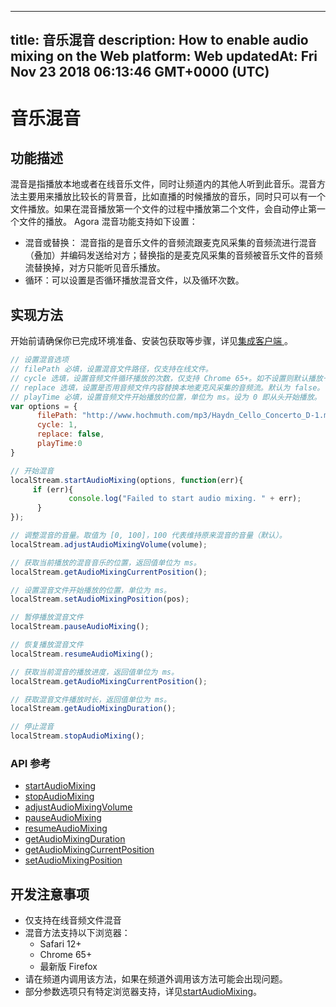 
---
title: 音乐混音
description: How to enable audio mixing on the Web
platform: Web
updatedAt: Fri Nov 23 2018 06:13:46 GMT+0000 (UTC)
---
# 音乐混音
## 功能描述
混音是指播放本地或者在线音乐文件，同时让频道内的其他人听到此音乐。混音方法主要用来播放比较长的背景音，比如直播的时候播放的音乐，同时只可以有一个文件播放。如果在混音播放第一个文件的过程中播放第二个文件，会自动停止第一个文件的播放。
Agora 混音功能支持如下设置：

- 混音或替换： 混音指的是音乐文件的音频流跟麦克风采集的音频流进行混音（叠加）并编码发送给对方；替换指的是麦克风采集的音频被音乐文件的音频流替换掉，对方只能听见音乐播放。
- 循环：可以设置是否循环播放混音文件，以及循环次数。

## 实现方法
开始前请确保你已完成环境准备、安装包获取等步骤，详见[集成客户端 ](../../cn/Voice/web_prepare.md)。

```javascript
// 设置混音选项
// filePath 必填，设置混音文件路径，仅支持在线文件。
// cycle 选填，设置音频文件循环播放的次数，仅支持 Chrome 65+。如不设置则默认播放一次。 
// replace 选填，设置是否用音频文件内容替换本地麦克风采集的音频流。默认为 false。
// playTime 必填，设置音频文件开始播放的位置，单位为 ms。设为 0 即从头开始播放。 
var options = {
      filePath: "http://www.hochmuth.com/mp3/Haydn_Cello_Concerto_D-1.mp3", 
      cycle: 1, 
      replace: false, 
      playTime:0 
}

// 开始混音
localStream.startAudioMixing(options, function(err){
     if (err){
             console.log("Failed to start audio mixing. " + err);
      }
});

// 调整混音的音量。取值为 [0, 100]，100 代表维持原来混音的音量（默认）。
localStream.adjustAudioMixingVolume(volume);

// 获取当前播放的混音音乐的位置，返回值单位为 ms。
localStream.getAudioMixingCurrentPosition();

// 设置混音文件开始播放的位置，单位为 ms。
localStream.setAudioMixingPosition(pos);

// 暂停播放混音文件
localStream.pauseAudioMixing();

// 恢复播放混音文件
localStream.resumeAudioMixing();

// 获取当前混音的播放进度，返回值单位为 ms。
localStream.getAudioMixingCurrentPosition();

// 获取混音文件播放时长，返回值单位为 ms。
localStream.getAudioMixingDuration();

// 停止混音
localStream.stopAudioMixing();
```

### API 参考

- [startAudioMixing](https://docs.agora.io/cn/Voice/API%20Reference/web/interfaces/agorartc.stream.html#startaudiomixing)
- [stopAudioMixing](https://docs.agora.io/cn/Voice/API%20Reference/web/interfaces/agorartc.stream.html#stopaudiomixing)
- [adjustAudioMixingVolume](https://docs.agora.io/cn/Voice/API%20Reference/web/interfaces/agorartc.stream.html#adjustaudiomixingvolume)
- [pauseAudioMixing](https://docs.agora.io/cn/Voice/API%20Reference/web/interfaces/agorartc.stream.html#pauseaudiomixing)
- [resumeAudioMixing](https://docs.agora.io/cn/Voice/API%20Reference/web/interfaces/agorartc.stream.html#resumeaudiomixing)
- [getAudioMixingDuration](https://docs.agora.io/cn/Voice/API%20Reference/web/interfaces/agorartc.stream.html#getaudiomixingduration)
- [getAudioMixingCurrentPosition](https://docs.agora.io/cn/Voice/API%20Reference/web/interfaces/agorartc.stream.html#getaudiomixingcurrentposition)
- [setAudioMixingPosition](https://docs.agora.io/cn/Voice/API%20Reference/web/interfaces/agorartc.stream.html#setaudiomixingposition)

## 开发注意事项

- 仅支持在线音频文件混音
- 混音方法支持以下浏览器：
  - Safari 12+
  - Chrome 65+
  - 最新版 Firefox
- 请在频道内调用该方法，如果在频道外调用该方法可能会出现问题。
- 部分参数选项只有特定浏览器支持，详见[startAudioMixing](https://docs.agora.io/cn/Voice/API%20Reference/web/interfaces/agorartc.stream.html#startaudiomixing)。




